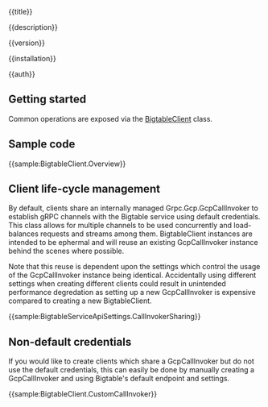 {{title}}

{{description}}

{{version}}

{{installation}}

{{auth}}

## Getting started

Common operations are exposed via the
[BigtableClient](obj/api/Google.Cloud.Bigtable.V2.BigtableClient.yml)
class.

## Sample code

{{sample:BigtableClient.Overview}}

## Client life-cycle management

By default, clients share an internally managed Grpc.Gcp.GcpCallInvoker to
establish gRPC channels with the Bigtable service using default credentials.
This class allows for multiple channels to be used concurrently and
load-balances requests and streams among them. BigtableClient instances are
intended to be ephermal and will reuse an existing GcpCallInvoker instance
behind the scenes where possible.

Note that this reuse is dependent upon the settings which control the usage of
the GcpCallInvoker instance being identical. Accidentally using different settings
when creating different clients could result in unintended performance degredation
as setting up a new GcpCallInvoker is expensive compared to creating a new
BigtableClient.

{{sample:BigtableServiceApiSettings.CallInvokerSharing}}

## Non-default credentials

If you would like to create clients which share a GcpCallInvoker but do not
use the default credentials, this can easily be done by manually creating a
GcpCallInvoker and using Bigtable's default endpoint and settings.

{{sample:BigtableClient.CustomCallInvoker}}
